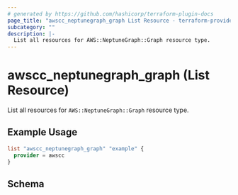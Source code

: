```yaml
---
# generated by https://github.com/hashicorp/terraform-plugin-docs
page_title: "awscc_neptunegraph_graph List Resource - terraform-provider-awscc"
subcategory: ""
description: |-
  List all resources for AWS::NeptuneGraph::Graph resource type.
---
```


# awscc_neptunegraph_graph (List Resource)

List all resources for `AWS::NeptuneGraph::Graph` resource type.

## Example Usage

```terraform
list "awscc_neptunegraph_graph" "example" {
  provider = awscc
}
```

<!-- schema generated by tfplugindocs -->
## Schema
